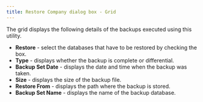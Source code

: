 ```yaml
---
title: Restore Company dialog box - Grid
---
```



The grid displays the following details of the backups executed using  this utility.

- **Restore**  - select the databases that have to be restored by checking the box.
- **Type**  - displays whether the backup is complete or differential.
- **Backup 
 Set Date** - displays the date and time when the backup was taken.
- **Size**  - displays the size of the backup file.
- **Restore 
 From** - displays the path where the backup is stored.
- **Backup 
 Set Name** - displays the name of the backup database.

